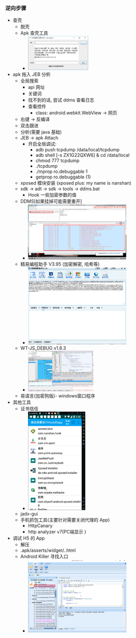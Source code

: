 ### 逆向步骤

- 查壳
  - 脱壳
  - Apk 查壳工具
    - <img alt="apk_check_shell" src="../images/apk_check_shell.png" style="zoom:30%;" />
- apk 拖入 JEB 分析
  - 全局搜索
    - api 网址
    - 关键词
    - 找不到的话, 尝试 ddms 查看日志 
    - 查看控件
      - class: android.webkit.WebView -> 网页 
  - 右键 -> 反编译
  - 双击跟进
  - 分析(需要 java 基础)
  - JEB -> apk Attach 
    - 开启全局调试: 
      - adb push tcpdump /data/local/tcpdump
      - adb shell [-s ZX1G22QXW6] & cd /data/local
      - chmod 777 tcpdump
      - ./tcpdump
      - ./mprop ro.debuggable 1
      - getprop ro.debuggable (1)
  - xposed 模块安装 (xposed plus: my name is nanshan)
  - sdk -> adt -> sdk -> tools -> ddms.bat
    - Hook 一些加密参数的值
  - DDMS[如果挂掉可能需要重开]
    - <img alt="ddms" src="../images/ddms.png" style="zoom: 30%" />
  - 精易编程助手 V3.95 (加密解密, 哈希等)
    - <img alt="bczs" src="../images/bczs.png" style="zoom:30%;" />
  - WT-JS_DEBUG v1.8.3
    - <img alt="wt-js" src="../images/wt_js.png" style="zoom: 20%;" />
  - 易语言(加密狗版)- windows窗口程序
- 其他工具
  - 证书信任
    - <img alt="cert" src="../images/certificate.png" style="zoom:30%;" />
  - jadx-gui
  - 手机抓包工具(主要针对需要关闭代理的 App)
    - HttpCanary
    - http analyzer v7(PC端显示 )
- 调试 H5 的 App
  - 解压
  - .apk/asserts/widget/..html
  - Android Killer 寻找入口
    - <img alt="android_killer" src="../images/android_killer.png" style="zoom:30%;" />
